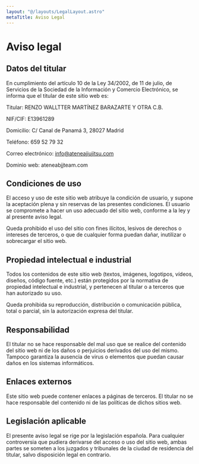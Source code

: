 ```yaml
---
layout: "@/layouts/LegalLayout.astro"
metaTitle: Aviso Legal
---
```


# Aviso legal

## Datos del titular

En cumplimiento del artículo 10 de la Ley 34/2002, de 11 de julio, de Servicios de la Sociedad de la Información y Comercio Electrónico, se informa que el titular de este sitio web es:

Titular: RENZO WALLTTER MARTÍNEZ BARAZARTE Y OTRA C.B.

NIF/CIF: E13961289

Domicilio: C/ Canal de Panamá 3, 28027 Madrid

Teléfono: 659 52 79 32

Correo electrónico: info@ateneajiujitsu.com

Dominio web: ateneabjjteam.com

## Condiciones de uso

El acceso y uso de este sitio web atribuye la condición de usuario, y supone la aceptación plena y sin reservas de las presentes condiciones. El usuario se compromete a hacer un uso adecuado del sitio web, conforme a la ley y al presente aviso legal.

Queda prohibido el uso del sitio con fines ilícitos, lesivos de derechos o intereses de terceros, o que de cualquier forma puedan dañar, inutilizar o sobrecargar el sitio web.

## Propiedad intelectual e industrial

Todos los contenidos de este sitio web (textos, imágenes, logotipos, vídeos, diseños, código fuente, etc.) están protegidos por la normativa de propiedad intelectual e industrial, y pertenecen al titular o a terceros que han autorizado su uso.

Queda prohibida su reproducción, distribución o comunicación pública, total o parcial, sin la autorización expresa del titular.

## Responsabilidad

El titular no se hace responsable del mal uso que se realice del contenido del sitio web ni de los daños o perjuicios derivados del uso del mismo. Tampoco garantiza la ausencia de virus o elementos que puedan causar daños en los sistemas informáticos.

## Enlaces externos

Este sitio web puede contener enlaces a páginas de terceros. El titular no se hace responsable del contenido ni de las políticas de dichos sitios web.

## Legislación aplicable

El presente aviso legal se rige por la legislación española. Para cualquier controversia que pudiera derivarse del acceso o uso del sitio web, ambas partes se someten a los juzgados y tribunales de la ciudad de residencia del titular, salvo disposición legal en contrario.

